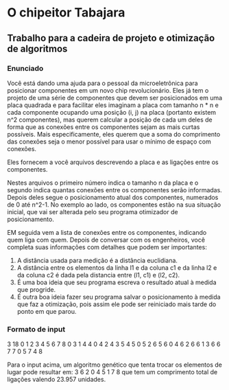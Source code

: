 # O chipeitor Tabajara
## Trabalho para a cadeira de projeto e otimização de algoritmos

### Enunciado

Você está dando uma ajuda para o pessoal da microeletrônica para posicionar componentes em um novo chip revolucionário. Eles já tem o projeto de uma série de componentes que devem ser posicionados em uma placa quadrada e para facilitar eles imaginam a placa com tamanho n * n e cada componente ocupando uma posição (i, j) na placa (portanto existem n^2 componentes), mas querem calcular a posição de cada um deles de forma que as conexões entre os componentes sejam as mais curtas possíveis. Mais especificamente, eles querem que a soma do comprimento das conexões seja o menor possível para usar o mínimo de espaço com conexões.

Eles fornecem a você arquivos descrevendo a placa e as ligações entre os componentes.

Nestes arquivos o primeiro número indica o tamanho n da placa e o segundo indica quantas conexões entre os componentes serão informadas. Depois deles segue o posicionamento atual dos componentes, numerados de 0 até n^2-1. No exemplo ao lado, os componentes estão na sua situação inicial, que vai ser alterada pelo seu programa otimizador de posicionamento.

EM seguida vem a lista de conexões entre os componentes, indicando quem liga com quem. Depois de conversar com os engenheiros, você completa suas informações com detalhes que podem ser importantes:

1. A distância usada para medição é a distância euclidiana.
2. A distância entre os elementos da linha l1 e da coluna c1 e da linha l2 e da coluna c2 é dada pela distancia entre (l1, c1) e (l2, c2).
3. É uma boa ideia que seu programa escreva o resultado atual à medida que progride.
4. É outra boa ideia fazer seu programa salvar o posicionamento à medida que faz a otimização, pois assim ele pode ser reiniciado mais tarde do ponto em que parou.

### Formato de input

3 18
0 1 2
3 4 5
6 7 8
0 3
1 4
4 0
4 2
4 3
5 4
5 0
5 2
6 5
6 0
4 6
2 6
6 1
3 6
6 7
7 0
5 7
4 8

Para o input acima, um algoritmo genético que tenta trocar os elementos de lugar pode resultar em:
3 6 2
0 4 5
1 7 8
que tem um comprimento total de ligações valendo 23.957 unidades.

